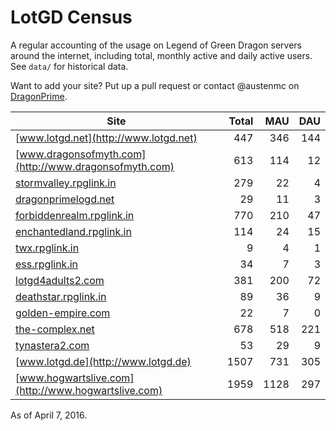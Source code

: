 # LotGD Census
A regular accounting of the usage on Legend of Green Dragon servers around the internet, including total, monthly active and daily active users. See `data/` for historical data.

Want to add your site? Put up a pull request or contact @austenmc on [DragonPrime](http://dragonprime.net).


Site | Total | MAU | DAU
--- | ---:| ---:| ---:
[www.lotgd.net](http://www.lotgd.net)|447|346|144
[www.dragonsofmyth.com](http://www.dragonsofmyth.com)|613|114|12
[stormvalley.rpglink.in](http://stormvalley.rpglink.in)|279|22|4
[dragonprimelogd.net](http://dragonprimelogd.net)|29|11|3
[forbiddenrealm.rpglink.in](http://forbiddenrealm.rpglink.in)|770|210|47
[enchantedland.rpglink.in](http://enchantedland.rpglink.in)|114|24|15
[twx.rpglink.in](http://twx.rpglink.in)|9|4|1
[ess.rpglink.in](http://ess.rpglink.in)|34|7|3
[lotgd4adults2.com](http://lotgd4adults2.com)|381|200|72
[deathstar.rpglink.in](http://deathstar.rpglink.in)|89|36|9
[golden-empire.com](http://golden-empire.com)|22|7|0
[the-complex.net](http://the-complex.net)|678|518|221
[tynastera2.com](http://tynastera2.com)|53|29|9
[www.lotgd.de](http://www.lotgd.de)|1507|731|305
[www.hogwartslive.com](http://www.hogwartslive.com)|1959|1128|297

As of April 7, 2016.
